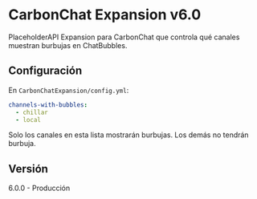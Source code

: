 # CarbonChat Expansion v6.0

PlaceholderAPI Expansion para CarbonChat que controla qué canales muestran burbujas en ChatBubbles.

## Configuración

En `CarbonChatExpansion/config.yml`:

```yaml
channels-with-bubbles:
  - chillar
  - local
```

Solo los canales en esta lista mostrarán burbujas. Los demás no tendrán burbuja.

## Versión

6.0.0 - Producción
